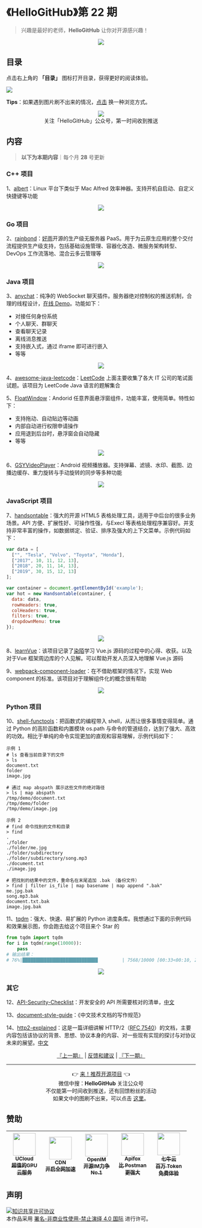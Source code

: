 # 《HelloGitHub》第 22 期
> 兴趣是最好的老师，**HelloGitHub** 让你对开源感兴趣！
<p align="center">
    <img src='https://raw.githubusercontent.com/521xueweihan/img_logo/master/logo/cover.jpg' style="max-width:100%;"></img>
</p>

## 目录

点击右上角的 **「目录」** 图标打开目录，获得更好的阅读体验。

![](https://raw.githubusercontent.com/521xueweihan/img_logo/master/logo/catalog.png)

**Tips**：如果遇到图片刷不出来的情况，[点击](https://hellogithub.com/periodical/volume/22) 换一种浏览方式。

<p align="center">
  <img src="https://raw.githubusercontent.com/521xueweihan/img_logo/master/logo/weixin.png" style="max-width:30%;"></img><br>
关注「HelloGitHub」公众号，第一时间收到推送
</p>

## 内容
> **以下为本期内容**｜每个月 **28** 号更新

### C++ 项目
1、[albert](https://hellogithub.com/periodical/statistics/click?target=https://github.com/albertlauncher/albert)：Linux 平台下类似于 Mac Alfred 效率神器。支持开机自启动、自定义快捷键等功能


<p align="center"><img src='https://raw.githubusercontent.com/521xueweihan/img/master/hellogithub/22/22259044.png' style="max-width:80%; max-height=80%;"></img></p>

### Go 项目
2、[rainbond](https://hellogithub.com/periodical/statistics/click?target=https://github.com/goodrain/rainbond)：[好雨](http://www.rainbond.com/)开源的生产级无服务器 PaaS。用于为云原生应用的整个交付流程提供生产级支持，包括基础设施管理、容器化改造、微服务架构转型、DevOps 工作流落地、混合云多云管理等


<p align="center"><img src='https://raw.githubusercontent.com/521xueweihan/img/master/hellogithub/22/109566657.png' style="max-width:80%; max-height=80%;"></img></p>

### Java 项目
3、[anychat](https://hellogithub.com/periodical/statistics/click?target=https://github.com/dianbaer/anychat)：纯净的 WebSocket 聊天插件。服务器绝对控制权的推送机制，合理的线程设计，[在线 Demo](https://www.threecss.com/AnyChatClient/third-embed-demo.html)。功能如下：
- 对接任何身份系统
- 个人聊天、群聊天
- 查看聊天记录
- 离线消息推送
- 支持嵌入式，通过 iframe 即可进行嵌入
- 等等


<p align="center"><img src='https://raw.githubusercontent.com/521xueweihan/img/master/hellogithub/22/107945122.png' style="max-width:80%; max-height=80%;"></img></p>

4、[awesome-java-leetcode](https://hellogithub.com/periodical/statistics/click?target=https://github.com/Blankj/awesome-java-leetcode)：[LeetCode](https://leetcode.com/) 上面主要收集了各大 IT 公司的笔试面试题。该项目为 LeetCode Java 语言的题解集合


5、[FloatWindow](https://hellogithub.com/periodical/statistics/click?target=https://github.com/yhaolpz/FloatWindow)：Andorid 任意界面悬浮窗组件，功能丰富，使用简单。特性如下：
- 支持拖动、自动贴边等动画
- 内部自动进行权限申请操作
- 应用退到后台时，悬浮窗会自动隐藏
- 等等


<p align="center"><img src='https://raw.githubusercontent.com/521xueweihan/img/master/hellogithub/22/110701313.gif' style="max-width:80%; max-height=80%;"></img></p>

6、[GSYVideoPlayer](https://hellogithub.com/periodical/statistics/click?target=https://github.com/CarGuo/GSYVideoPlayer)：Android 视频播放器。支持弹幕、滤镜、水印、截图、边播边缓存、重力旋转与手动旋转的同步等多种功能


<p align="center"><img src='https://raw.githubusercontent.com/521xueweihan/img/master/hellogithub/22/73614722.gif' style="max-width:80%; max-height=80%;"></img></p>

### JavaScript 项目
7、[handsontable](https://hellogithub.com/periodical/statistics/click?target=https://github.com/handsontable/handsontable)：强大的开源 HTML5 表格处理工具，适用于中后台的很多业务场景。API 方便、扩展性好、可操作性强，与Execl 等表格处理程序兼容好。并支持非常丰富的操作，如数据绑定、验证、排序及强大的上下文菜单。示例代码如下：
```js
var data = [
  ["", "Tesla", "Volvo", "Toyota", "Honda"],
  ["2017", 10, 11, 12, 13],
  ["2018", 20, 11, 14, 13],
  ["2019", 30, 15, 12, 13]
];

var container = document.getElementById('example');
var hot = new Handsontable(container, {
  data: data,
  rowHeaders: true,
  colHeaders: true,
  filters: true,
  dropdownMenu: true
});
```


<p align="center"><img src='https://raw.githubusercontent.com/521xueweihan/img/master/hellogithub/22/1790564.png' style="max-width:80%; max-height=80%;"></img></p>

8、[learnVue](https://hellogithub.com/periodical/statistics/click?target=https://github.com/answershuto/learnVue)：该项目记录了[染陌](https://github.com/answershuto)学习 Vue.js 源码的过程中的心得、收获。以及对于Vue 框架周边库的个人见解。可以帮助开发人员深入地理解 Vue.js 源码


9、[webpack-component-loader](https://hellogithub.com/periodical/statistics/click?target=https://github.com/nicholaslee119/webpack-component-loader)：在不借助框架的情况下，实现 Web component 的标准。该项目对于理解组件化的概念很有帮助


<p align="center"><img src='https://raw.githubusercontent.com/521xueweihan/img/master/hellogithub/22/103499125.png' style="max-width:80%; max-height=80%;"></img></p>

### Python 项目
10、[shell-functools](https://hellogithub.com/periodical/statistics/click?target=https://github.com/sharkdp/shell-functools)：把函数式的编程带入 shell，从而让很多事情变得简单。通过 Python 的高阶函数和内置模块 os.path 与命令的管道结合，达到了强大、高效的功效。相比于单纯的命令实现更加的直观和容易理解，示例代码如下：
```
示例 1
# ls 查看当前目录下的文件
> ls 
document.txt
folder
image.jpg

# 通过 map abspath 展示这些文件的绝对路径
> ls | map abspath
/tmp/demo/document.txt
/tmp/demo/folder
/tmp/demo/image.jpg

示例 2
# find 命令找到的文件和目录
> find
.
./folder
./folder/me.jpg
./folder/subdirectory
./folder/subdirectory/song.mp3
./document.txt
./image.jpg

# 把找到的结果中的文件，重命名在末尾追加 .bak （备份文件）
> find | filter is_file | map basename | map append ".bak"
me.jpg.bak
song.mp3.bak
document.txt.bak
image.jpg.bak
```


11、[tqdm](https://hellogithub.com/periodical/statistics/click?target=https://github.com/tqdm/tqdm)：强大、快速、易扩展的 Python 进度条库。我想通过下面的示例代码和效果展示图，你会跑去给这个项目来个 Star 的
```python
from tqdm import tqdm
for i in tqdm(range(10000)):
    pass
# 输出结果：
# 76%|████████████████████████████         | 7568/10000 [00:33<00:10, 229.00it/s]
```


<p align="center"><img src='https://raw.githubusercontent.com/521xueweihan/img/master/hellogithub/22/36804486.gif' style="max-width:80%; max-height=80%;"></img></p>

### 其它
12、[API-Security-Checklist](https://hellogithub.com/periodical/statistics/click?target=https://github.com/shieldfy/API-Security-Checklist)：开发安全的 API 所需要核对的清单，[中文](https://github.com/shieldfy/API-Security-Checklist/blob/master/README-zh.md)


13、[document-style-guide](https://hellogithub.com/periodical/statistics/click?target=https://github.com/ruanyf/document-style-guide)：《中文技术文档的写作规范》


14、[http2-explained](https://hellogithub.com/periodical/statistics/click?target=https://github.com/bagder/http2-explained)：这是一篇详细讲解 HTTP/2（[RFC 7540](http://httpwg.org/specs/rfc7540.html)）的文档，主要内容包括该协议的背景、思想、协议本身的内容、对一些现有实现的探讨与对协议未来的展望。[中文](https://bagder.gitbooks.io/http2-explained/zh/)




<p align="center">
    <a href="https://github.com/521xueweihan/HelloGitHub/blob/master/content/HelloGitHub21.md">『上一期』</a> | <a href='https://github.com/521xueweihan/HelloGitHub/issues/899'>反馈和建议</a> | <a href="https://github.com/521xueweihan/HelloGitHub/blob/master/content/HelloGitHub23.md">『下一期』</a>
</p>

---
<p align="center">
    👉 <a href='https://hellogithub.com/periodical'>来！推荐开源项目</a> 👈<br>
    微信中搜：<strong>HelloGitHub</strong> 关注公众号<br>
    不仅能第一时间收到推送，还有回馈粉丝的活动<br>
    如果文中的图刷不出来，可以点击 <a href='https://hellogithub.com/periodical/volume/22'>这里</a>。
</p>

## 赞助


<table>
  <thead>
    <tr>
      <th align="center" style="width: 80px;">
        <a href="https://www.compshare.cn/?utm_term=logo&utm_campaign=hellogithub&utm_source=otherdsp&utm_medium=display&ytag=logo_hellogithub_otherdsp_display">          <img src="https://raw.githubusercontent.com/521xueweihan/img_logo/master/logo/ucloud.png" width="60px"><br>
          <sub>UCloud</sub><br>
          <sub>超值的GPU云服务</sub>
        </a>
      </th>
      <th align="center" style="width: 80px;">
        <a href="https://www.upyun.com/?from=hellogithub">
          <img src="https://raw.githubusercontent.com/521xueweihan/img_logo/master/logo/upyun.png" width="60px"><br>
          <sub>CDN</sub><br>
          <sub>开启全网加速</sub>
        </a>
      </th>
      <th align="center" style="width: 80px;">
        <a href="https://github.com/OpenIMSDK/Open-IM-Server">
          <img src="https://raw.githubusercontent.com/521xueweihan/img_logo/master/logo/im.png" width="60px"><br>
          <sub>OpenIM</sub><br>
          <sub>开源IM力争No.1</sub>
        </a>
      </th>
      <th align="center" style="width: 80px;">
        <a href="https://apifox.cn/a103hello">
          <img src="https://raw.githubusercontent.com/521xueweihan/img_logo/master/logo/apifox.png" width="60px"><br>
          <sub>Apifox</sub><br>
          <sub>比 Postman 更强大</sub>
        </a>
      </th>
      <th align="center" style="width: 80px;">
        <a href="https://www.qiniu.com/?utm_source=hello">
          <img src="https://raw.githubusercontent.com/521xueweihan/img_logo/master/logo/qiniu.jpg" width="60px"><br>
          <sub>七牛云</sub><br>
          <sub>百万 Token 免费体验</sub>
        </a>
      </th>
    </tr>
  </thead>
</table>


## 声明
<a rel="license" href="https://creativecommons.org/licenses/by-nc-nd/4.0/deed.zh"><img alt="知识共享许可协议" style="border-width: 0" src="https://licensebuttons.net/l/by-nc-nd/4.0/88x31.png"></a><br>本作品采用 <a rel="license" href="https://creativecommons.org/licenses/by-nc-nd/4.0/deed.zh">署名-非商业性使用-禁止演绎 4.0 国际</a> 进行许可。
